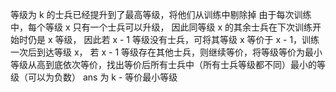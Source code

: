 等级为 k 的士兵已经提升到了最高等级，将他们从训练中剔除掉
由于每次训练中，每个等级 x 只有一个士兵可以升级，
因此同等级 x 的其余士兵在下次训练开始时仍是 x 等级，
因此若 x - 1 等级没有士兵，可将其等级 x 等价于 x - 1，训练一次后到达等级 x，
若 x - 1 等级存在其他士兵，则继续等价，将等级等价为最小
等级从高到底依次等价，找出等价后所有士兵中（所有士兵等级都不同）最小的等级（可以为负数）
ans 为 k - 等价最小等级